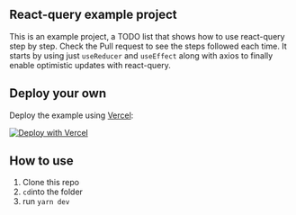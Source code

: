 
## React-query example project 

This is an example project, a TODO list that shows how to use react-query step by step. Check the Pull request to see the steps followed each time.
It starts by using just `useReducer` and `useEffect` along with axios to finally enable optimistic updates with react-query.

## Deploy your own

Deploy the example using [Vercel](https://vercel.com):

[![Deploy with Vercel](https://vercel.com/button)](https://vercel.com/import/project?template=https://github.com/vercel/next.js/tree/canary/examples/hello-world)

## How to use

1. Clone this repo
2. `cd`into the folder
3. run `yarn dev` 